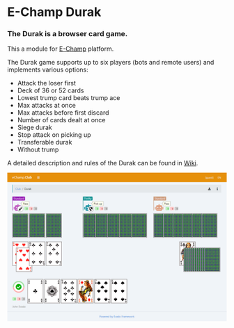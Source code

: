 # E-Champ Durak

### The Durak is a browser card game.

This a module for [E-Champ](https://github.com/mkhorin/e-champ) platform.

The Durak game supports up to six players (bots and remote users) 
and implements various options:

- Attack the loser first
- Deck of 36 or 52 cards
- Lowest trump card beats trump ace
- Max attacks at once
- Max attacks before first discard
- Number of cards dealt at once
- Siege durak
- Stop attack on picking up
- Transferable durak
- Without trump

A detailed description and rules of the Durak can be found 
in [Wiki](https://en.wikipedia.org/wiki/Durak).

![E-Champ Durak](doc/screen-01.png)